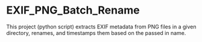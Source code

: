 # EXIF_PNG_Batch_Rename
This project (python script) extracts EXIF metadata from PNG files in a given directory, renames, and timestamps them based on the passed in name.
